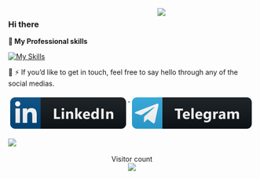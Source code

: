 <img align='right' src='https://user-images.githubusercontent.com/5713670/87202985-820dcb80-c2b6-11ea-9f56-7ec461c497c3.gif' width='200"'>

### Hi there

 <strong>
  🔭  My Professional skills
  </strong>

<p align="center"> 
 
[![My Skills](https://skillicons.dev/icons?i=python,django,docker,git,github&theme=dark)](https://github.com/behradbhrmi)
  
</p>

🌱 
⚡ If you’d like to get in touch, feel free to say hello through any of the social medias.

  <a href="https://www.linkedin.com/in/behradbahrami/" target="_blank">
    <img src="svg/linkedin.svg" alt="linkedin" style="vertical-align:top; margin:6px 4px">
  </a>  
   
<!--   <a href="https://www.instagram.com/behradbhrmi/" target="_blank">
    <img src="svg/instagram.svg" alt="instagram" style="vertical-align:top; margin:6px 4px">
  </a>  

   <a href="https://www.twitter.com/behradbhrmi/" target="_blank">
    <img src="svg/twitter.svg" alt="twitter" style="vertical-align:top; margin:6px 4px">
  </a>   -->
 
   <a href="https://t.me/behradbahrami/" target="_blank">
    <img src="svg/telegram.svg" alt="telegram" style="vertical-align:top; margin:6px 4px">
  </a>  
 

<br />

![](https://media0.giphy.com/media/3otPorWLQJq5GmHRtu/giphy.gif)

<!-- <a href=#><img src="contributions.svg"></a> -->

<p align="center"> 
  Visitor count<br>
  <img src="https://profile-counter.glitch.me/behradbhrmi/count.svg" />
</p>
